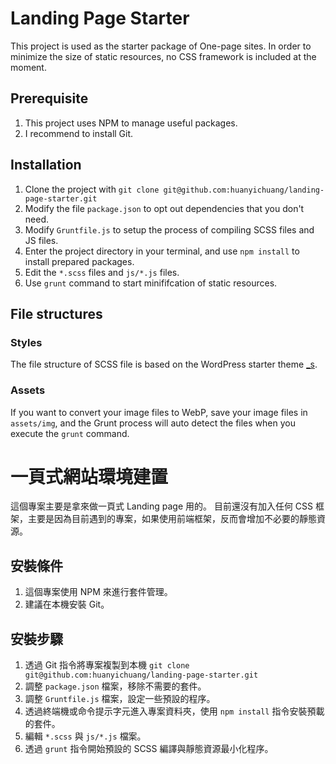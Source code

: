 # Landing Page Starter

This project is used as the starter package of One-page sites.
In order to minimize the size of static resources, no CSS framework is included at the moment.

## Prerequisite
1. This project uses NPM to manage useful packages.
2. I recommend to install Git.

## Installation
1. Clone the project with `git clone git@github.com:huanyichuang/landing-page-starter.git`
2. Modify the file `package.json` to opt out dependencies that you don't need.
3. Modify `Gruntfile.js` to setup the process of compiling SCSS files and JS files.
4. Enter the project directory in your terminal, and use `npm install` to install prepared packages.
5. Edit the `*.scss` files and `js/*.js` files.
6. Use `grunt` command to start minififcation of static resources.

## File structures
### Styles
The file structure of SCSS file is based on the WordPress starter theme [_s](https://underscores.me/).

### Assets
If you want to convert your image files to WebP, save your image files in `assets/img`, and the Grunt process will auto detect the files when you execute the `grunt` command.

# 一頁式網站環境建置

這個專案主要是拿來做一頁式 Landing page 用的。
目前還沒有加入任何 CSS 框架，主要是因為目前遇到的專案，如果使用前端框架，反而會增加不必要的靜態資源。

## 安裝條件
1. 這個專案使用 NPM 來進行套件管理。
2. 建議在本機安裝 Git。

## 安裝步驟
1. 透過 Git 指令將專案複製到本機 `git clone git@github.com:huanyichuang/landing-page-starter.git`
2. 調整 `package.json` 檔案，移除不需要的套件。
3. 調整 `Gruntfile.js` 檔案，設定一些預設的程序。
4. 透過終端機或命令提示字元進入專案資料夾，使用 `npm install` 指令安裝預載的套件。
5. 編輯 `*.scss` 與 `js/*.js` 檔案。
6. 透過 `grunt` 指令開始預設的 SCSS 編譯與靜態資源最小化程序。